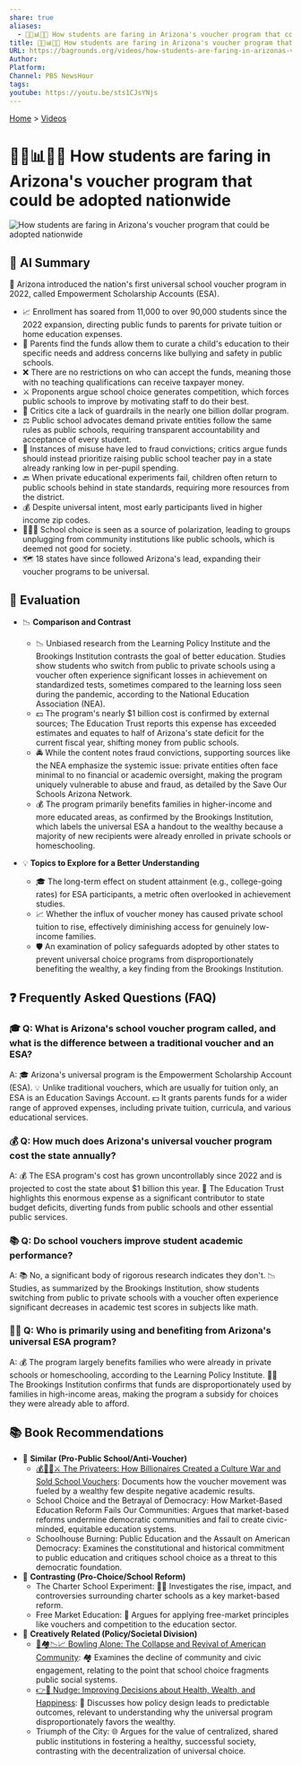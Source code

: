 ```yaml
---
share: true
aliases:
  - 🏫💸📊🇺🇸 How students are faring in Arizona's voucher program that could be adopted nationwide
title: 🏫💸📊🇺🇸 How students are faring in Arizona's voucher program that could be adopted nationwide
URL: https://bagrounds.org/videos/how-students-are-faring-in-arizonas-voucher-program-that-could-be-adopted-nationwide
Author:
Platform:
Channel: PBS NewsHour
tags:
youtube: https://youtu.be/sts1CJsYNjs
---
```

[Home](../index.md) > [Videos](./index.md)  
# 🏫💸📊🇺🇸 How students are faring in Arizona's voucher program that could be adopted nationwide  
![How students are faring in Arizona's voucher program that could be adopted nationwide](https://youtu.be/sts1CJsYNjs)  
  
## 🤖 AI Summary  
📜 Arizona introduced the nation's first universal school voucher program in 2022, called Empowerment Scholarship Accounts (ESA).  
* 📈 Enrollment has soared from 11,000 to over 90,000 students since the 2022 expansion, directing public funds to parents for private tuition or home education expenses.  
* 🎁 Parents find the funds allow them to curate a child's education to their specific needs and address concerns like bullying and safety in public schools.  
* ❌ There are no restrictions on who can accept the funds, meaning those with no teaching qualifications can receive taxpayer money.  
* ⚔️ Proponents argue school choice generates competition, which forces public schools to improve by motivating staff to do their best.  
* 🚨 Critics cite a lack of guardrails in the nearly one billion dollar program.  
* ⚖️ Public school advocates demand private entities follow the same rules as public schools, requiring transparent accountability and acceptance of every student.  
* 💸 Instances of misuse have led to fraud convictions; critics argue funds should instead prioritize raising public school teacher pay in a state already ranking low in per-pupil spending.  
* 🔙 When private educational experiments fail, children often return to public schools behind in state standards, requiring more resources from the district.  
* 💰 Despite universal intent, most early participants lived in higher income zip codes.  
* 🧑‍🤝‍🧑 School choice is seen as a source of polarization, leading to groups unplugging from community institutions like public schools, which is deemed not good for society.  
* 🗺️ 18 states have since followed Arizona's lead, expanding their voucher programs to be universal.  
  
## 🤔 Evaluation  
* 📉 **Comparison and Contrast**  
    * 📉 Unbiased research from the Learning Policy Institute and the Brookings Institution contrasts the goal of better education. Studies show students who switch from public to private schools using a voucher often experience significant losses in achievement on standardized tests, sometimes compared to the learning loss seen during the pandemic, according to the National Education Association (NEA).  
    * 💵 The program's nearly $1 billion cost is confirmed by external sources; The Education Trust reports this expense has exceeded estimates and equates to half of Arizona's state deficit for the current fiscal year, shifting money from public schools.  
    * 🚔 While the content notes fraud convictions, supporting sources like the NEA emphasize the systemic issue: private entities often face minimal to no financial or academic oversight, making the program uniquely vulnerable to abuse and fraud, as detailed by the Save Our Schools Arizona Network.  
    * 💰 The program primarily benefits families in higher-income and more educated areas, as confirmed by the Brookings Institution, which labels the universal ESA a handout to the wealthy because a majority of new recipients were already enrolled in private schools or homeschooling.  
  
* 💡 **Topics to Explore for a Better Understanding**  
    * 🎓 The long-term effect on student attainment (e.g., college-going rates) for ESA participants, a metric often overlooked in achievement studies.  
    * 📈 Whether the influx of voucher money has caused private school tuition to rise, effectively diminishing access for genuinely low-income families.  
    * 🛡️ An examination of policy safeguards adopted by other states to prevent universal choice programs from disproportionately benefiting the wealthy, a key finding from the Brookings Institution.  
  
## ❓ Frequently Asked Questions (FAQ)  
  
### 🎓 Q: What is Arizona's school voucher program called, and what is the difference between a traditional voucher and an ESA?  
A: 🎓 Arizona's universal program is the Empowerment Scholarship Account (ESA). 💡 Unlike traditional vouchers, which are usually for tuition only, an ESA is an Education Savings Account. 💵 It grants parents funds for a wider range of approved expenses, including private tuition, curricula, and various educational services.  
  
### 💰 Q: How much does Arizona's universal voucher program cost the state annually?  
A: 💰 The ESA program's cost has grown uncontrollably since 2022 and is projected to cost the state about $1 billion this year. 🛑 The Education Trust highlights this enormous expense as a significant contributor to state budget deficits, diverting funds from public schools and other essential public services.  
  
### 📚 Q: Do school vouchers improve student academic performance?  
A: 📚 No, a significant body of rigorous research indicates they don't. 📉 Studies, as summarized by the Brookings Institution, show students switching from public to private schools with a voucher often experience significant decreases in academic test scores in subjects like math.  
  
### 🧑‍💻 Q: Who is primarily using and benefiting from Arizona's universal ESA program?  
A: 💰 The program largely benefits families who were already in private schools or homeschooling, according to the Learning Policy Institute. 🧑‍💻 The Brookings Institution confirms that funds are disproportionately used by families in high-income areas, making the program a subsidy for choices they were already able to afford.  
  
## 📚 Book Recommendations  
* 🚫 **Similar (Pro-Public School/Anti-Voucher)**  
    * [💰🧑‍🏫⚔️ The Privateers: How Billionaires Created a Culture War and Sold School Vouchers](../books/the-privateers-how-billionaires-created-a-culture-war-and-sold-school-vouchers.md): Documents how the voucher movement was fueled by a wealthy few despite negative academic results.  
    * School Choice and the Betrayal of Democracy: How Market-Based Education Reform Fails Our Communities: Argues that market-based reforms undermine democratic communities and fail to create civic-minded, equitable education systems.  
    * Schoolhouse Burning: Public Education and the Assault on American Democracy: Examines the constitutional and historical commitment to public education and critiques school choice as a threat to this democratic foundation.  
* 💸 **Contrasting (Pro-Choice/School Reform)**  
    * The Charter School Experiment: 🧑‍🏫 Investigates the rise, impact, and controversies surrounding charter schools as a key market-based reform.  
    * Free Market Education: 🧭 Argues for applying free-market principles like vouchers and competition to the education sector.  
* 🧠 **Creatively Related (Policy/Societal Division)**  
    * [🎳🏘️📉📈 Bowling Alone: The Collapse and Revival of American Community](../books/bowling-alone.md): 🏘️ Examines the decline of community and civic engagement, relating to the point that school choice fragments public social systems.  
    * [👉🤏 Nudge: Improving Decisions about Health, Wealth, and Happiness](../books/nudge.md): 🧠 Discusses how policy design leads to predictable outcomes, relevant to understanding why the universal program disproportionately favors the wealthy.  
    * Triumph of the City: 🌐 Argues for the value of centralized, shared public institutions in fostering a healthy, successful society, contrasting with the decentralization of universal choice.